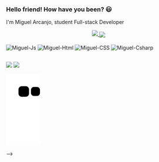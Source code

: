 ### Hello friend! How have you been? 😃

I'm Miguel Arcanjo, student Full-stack Developer  

<div align="center">
  <a href="https://github.com/lahrmiguel">
  <img height="180em" src="https://github-readme-stats.vercel.app/api?username=lahrmiguel&show_icons=true&theme=dark&include_all_commits=true&count_private=true"/>
   <a href=""> <img align="center" src="https://github-readme-stats-sigma-five.vercel.app/api/top-langs/?username=lahrmiguel&theme=react&line_height=40&hide=css"/> </a>
</div>
 <div style="display: inline_block"><br>
    <img align="center" alt="Miguel-Js" height="30" width="120" src="https://img.shields.io/badge/JavaScript-323330?style=for-the-badge&logo=javascript&logoColor=F7DF1E">
    <img align="center" alt="Miguel-Html" height="30" width="100" src="https://img.shields.io/badge/HTML5-E34F26?style=for-the-badge&logo=html5&logoColor=white">
    <img align="center" alt="Miguel-CSS" height="30" width="80" src="https://img.shields.io/badge/CSS3-1572B6?style=for-the-badge&logo=css3&logoColor=white">
    <img align="center" alt="Miguel-Csharp" height="30" width="80" src="https://img.shields.io/badge/C%23-239120?style=for-the-badge&logo=c-sharp&logoColor=white">
</div>

 ## 
 
  <a href = "mailto:miguel.alahr@gmail.com"><img src="https://img.shields.io/badge/-Gmail-%23333?style=for-the-badge&logo=gmail&logoColor=white" target="_blank"></a>
  <a href="https://www.linkedin.com/in/miguel-lahr-317b72186/" target="_blank"><img src="https://img.shields.io/badge/-LinkedIn-%230077B5?style=for-the-badge&logo=linkedin&logoColor=white" target="_blank"></a> 
 
  ![Snake animation](https://github.com/lahrmiguel/lahrmiguel/blob/output/github-contribution-grid-snake.svg)
  </div>
-->
